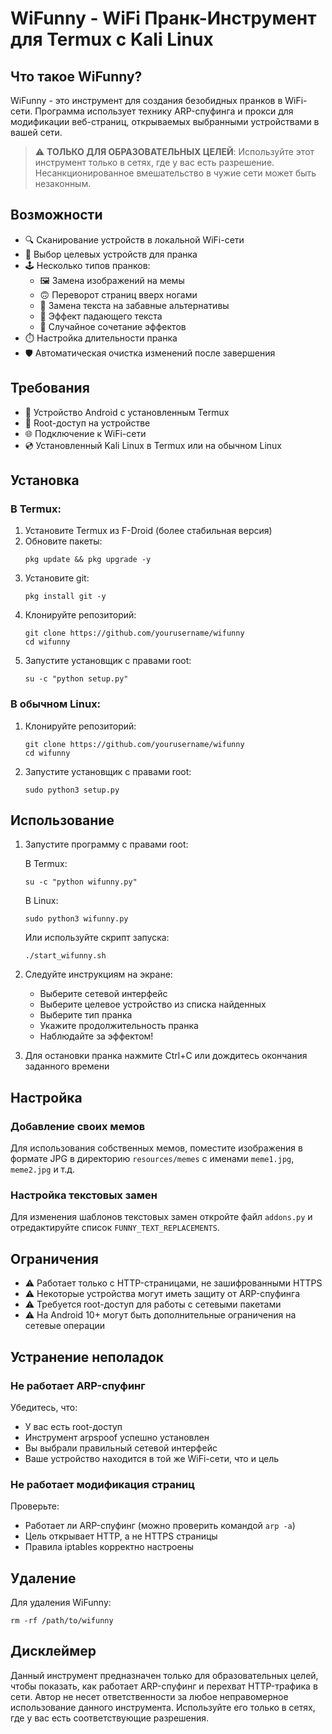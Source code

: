 # WiFunny - WiFi Пранк-Инструмент для Termux с Kali Linux

## Что такое WiFunny?

WiFunny - это инструмент для создания безобидных пранков в WiFi-сети. Программа использует технику ARP-спуфинга и прокси для модификации веб-страниц, открываемых выбранными устройствами в вашей сети.

> ⚠️ **ТОЛЬКО ДЛЯ ОБРАЗОВАТЕЛЬНЫХ ЦЕЛЕЙ**: Используйте этот инструмент только в сетях, где у вас есть разрешение. Несанкционированное вмешательство в чужие сети может быть незаконным.

## Возможности

- 🔍 Сканирование устройств в локальной WiFi-сети
- 🎯 Выбор целевых устройств для пранка
- 🕹️ Несколько типов пранков:
  - 🖼️ Замена изображений на мемы
  - 🙃 Переворот страниц вверх ногами
  - 📝 Замена текста на забавные альтернативы
  - 📱 Эффект падающего текста
  - 🎲 Случайное сочетание эффектов
- ⏱️ Настройка длительности пранка
- 🛡️ Автоматическая очистка изменений после завершения

## Требования

- 📱 Устройство Android с установленным Termux
- 🔑 Root-доступ на устройстве
- 🌐 Подключение к WiFi-сети
- 💿 Установленный Kali Linux в Termux или на обычном Linux

## Установка

### В Termux:

1. Установите Termux из F-Droid (более стабильная версия)
2. Обновите пакеты:
   ```
   pkg update && pkg upgrade -y
   ```
3. Установите git:
   ```
   pkg install git -y
   ```
4. Клонируйте репозиторий:
   ```
   git clone https://github.com/yourusername/wifunny
   cd wifunny
   ```
5. Запустите установщик с правами root:
   ```
   su -c "python setup.py"
   ```

### В обычном Linux:

1. Клонируйте репозиторий:
   ```
   git clone https://github.com/yourusername/wifunny
   cd wifunny
   ```
2. Запустите установщик с правами root:
   ```
   sudo python3 setup.py
   ```

## Использование

1. Запустите программу с правами root:

   В Termux:
   ```
   su -c "python wifunny.py"
   ```

   В Linux:
   ```
   sudo python3 wifunny.py
   ```

   Или используйте скрипт запуска:
   ```
   ./start_wifunny.sh
   ```

2. Следуйте инструкциям на экране:
   - Выберите сетевой интерфейс
   - Выберите целевое устройство из списка найденных
   - Выберите тип пранка
   - Укажите продолжительность пранка
   - Наблюдайте за эффектом!

3. Для остановки пранка нажмите Ctrl+C или дождитесь окончания заданного времени

## Настройка

### Добавление своих мемов

Для использования собственных мемов, поместите изображения в формате JPG в директорию `resources/memes` с именами `meme1.jpg`, `meme2.jpg` и т.д.

### Настройка текстовых замен

Для изменения шаблонов текстовых замен откройте файл `addons.py` и отредактируйте список `FUNNY_TEXT_REPLACEMENTS`.

## Ограничения

- ⚠️ Работает только с HTTP-страницами, не зашифрованными HTTPS
- ⚠️ Некоторые устройства могут иметь защиту от ARP-спуфинга
- ⚠️ Требуется root-доступ для работы с сетевыми пакетами
- ⚠️ На Android 10+ могут быть дополнительные ограничения на сетевые операции

## Устранение неполадок

### Не работает ARP-спуфинг

Убедитесь, что:
- У вас есть root-доступ
- Инструмент arpspoof успешно установлен
- Вы выбрали правильный сетевой интерфейс
- Ваше устройство находится в той же WiFi-сети, что и цель

### Не работает модификация страниц

Проверьте:
- Работает ли ARP-спуфинг (можно проверить командой `arp -a`)
- Цель открывает HTTP, а не HTTPS страницы
- Правила iptables корректно настроены

## Удаление

Для удаления WiFunny:
```
rm -rf /path/to/wifunny
```

## Дисклеймер

Данный инструмент предназначен только для образовательных целей, чтобы показать, как работает ARP-спуфинг и перехват HTTP-трафика в сети. Автор не несет ответственности за любое неправомерное использование данного инструмента. Используйте его только в сетях, где у вас есть соответствующие разрешения.
